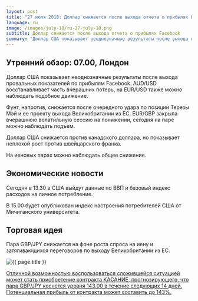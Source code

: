 ```yaml
---
layout: post
title: "27 июля 2018: Доллар снижается после выхода отчета о прибылях Facebook"
language: ru
image: /images/july-18/ru-27-july-18.png
subtitle: Доллар снижается после выхода отчета о прибылях Facebook
summary: "Доллар США показывает неоднозначные результаты после выхода провальных показателей по прибылям Facebook. AUD/USD восстанавливает часть вчерашних потерь, на EUR/USD также можно наблюдать подобное движение"
---
```

## Утренний обзор: 07.00, Лондон
 
Доллар США показывает неоднозначные результаты после выхода провальных показателей по прибылям Facebook. AUD/USD восстанавливает часть вчерашних потерь, на EUR/USD также можно наблюдать подобное движение.

Фунт, напротив, снижается после очередного удара по позиции Терезы Мэй и ее проекту выхода Великобритании из ЕС. EUR/GBP закрыла вчерашнюю волатильную сессию на понижении, сегодня на паре можно наблюдать подъем.

Доллар США снижается против канадского доллара, но показывает неплохой рост против швейцарского франка.

На иеновых парах можно наблюдать общее снижение.
 
## Экономические новости
 
Сегодня в 13.30 в США выйдут данные по ВВП и базовый индекс расходов на личное потребление.

В 15.00 будет опубликован индекс настроения потребителей США от Мичиганского университета.
 
## Торговая идея
 
Пара GBP/JPY снижается на фоне роста спроса на иену и затягивающихся переговоров по выходу Великобритании из ЕС.

<img src="{{ site.url }}/images/july-18/ru-27-july-18.png" alt="{{ page.title }}"  title="{{ page.title }}">

<a href="%LINK%%?currency=USD&market=forex&underlying=frxGBPJPY&formname=touchnotouch&duration_amount=14&duration_units=d&amount=10&amount_type=stake&expiry_type=duration&barrier=143.00" target="_blank" rel="noopener noreferrer nofollow">Отличной возможностью воспользоваться сложившейся ситуацией может стать приобретение контракта КАСАНИЕ, прогнозирующего, что пара GBP/JPY коснется уровня 143.00 в течение следующих 14 дней. Потенциальная прибыль от контракта может составить до 143%.</a>
